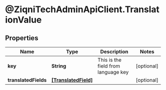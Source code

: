 # @ZiqniTechAdminApiClient.TranslationValue

## Properties

Name | Type | Description | Notes
------------ | ------------- | ------------- | -------------
**key** | **String** | This is the field from language key | [optional] 
**translatedFields** | [**[TranslatedField]**](TranslatedField.md) |  | [optional] 


